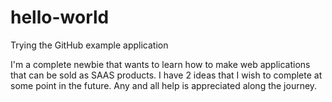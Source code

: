 # hello-world
Trying the GitHub example application

I'm a complete newbie that wants to learn how to make web applications that can be sold as SAAS products. I have 2 ideas that I wish to complete at some point in the future. Any and all help is appreciated along the journey.
